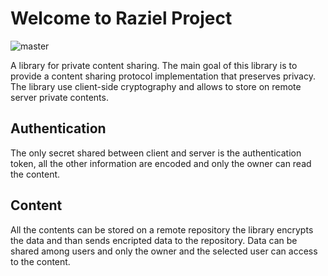 # Welcome to Raziel Project 

![master](https://github.com/pikard86/raziel/workflows/Java%20CI%20with%20Maven/badge.svg?branch=master)

A library for private content sharing.
The main goal of this library is to provide a content sharing protocol implementation that preserves privacy.
The library use client-side cryptography and allows to store on remote server private contents.


## Authentication

The only secret shared between client and server is the authentication token, all the other information are encoded
and only the owner can read the content. 
 
## Content 

All the contents can be stored on a remote repository the library encrypts the data and than sends encripted data to the repository. Data can be shared among users and only the owner and the selected user can access to the content.

 
